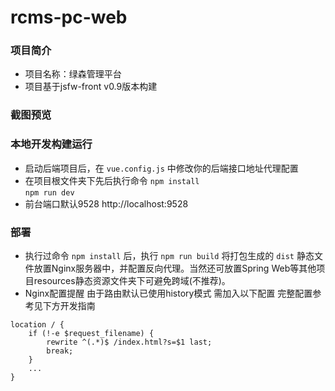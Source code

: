 # rcms-pc-web
### 项目简介
- 项目名称：绿森管理平台
- 项目基于jsfw-front v0.9版本构建

### 截图预览
 

### 本地开发构建运行
- 启动后端项目后，在 `vue.config.js` 中修改你的后端接口地址代理配置
- 在项目根文件夹下先后执行命令
 `npm install`   
 `npm run dev`
- 前台端口默认9528 http://localhost:9528

### 部署
- 执行过命令 
`npm install` 后，执行 
`npm run build`
 将打包生成的 `dist` 静态文件放置Nginx服务器中，并配置反向代理。当然还可放置Spring Web等其他项目resources静态资源文件夹下可避免跨域(不推荐)。
- Nginx配置提醒 由于路由默认已使用history模式 需加入以下配置 完整配置参考见下方开发指南
```
location / {
	if (!-e $request_filename) {
        rewrite ^(.*)$ /index.html?s=$1 last;
        break;
    }
    ...
}
```